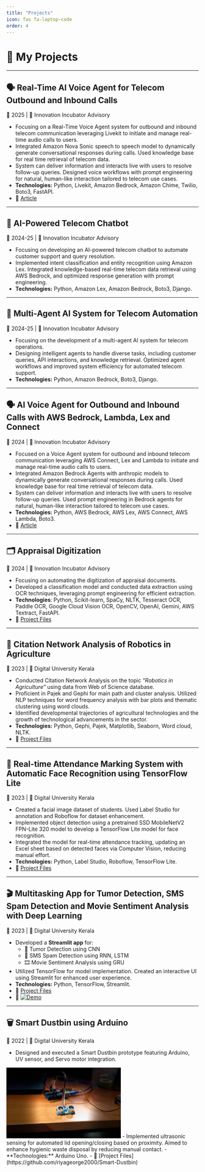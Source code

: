 ```yaml
---
title: "Projects"
icon: fas fa-laptop-code
order: 4
---
```


# 🚀 My Projects

---

## 🗣️ Real-Time AI Voice Agent for Telecom Outbound and Inbound Calls
📅 2025 | 🏢 Innovation Incubator Advisory  
- Focusing on a Real-Time Voice Agent system for outbound and inbound telecom communication leveraging Livekit to initiate and manage real-time audio calls to users. 
-	Integrated Amazon Nova Sonic speech to speech model to dynamically generate conversational responses during calls. Used knowledge base for real time retrieval of telecom data.
-	System can deliver information and interacts live with users to resolve follow-up queries. Designed voice workflows with prompt engineering for natural, human-like interaction tailored to telecom use cases. 
- **Technologies:** Python, Livekit, Amazon Bedrock, Amazon Chime, Twilio, Boto3, FastAPI.  
- 🔗 [Article](https://dev.to/innovationincubator/building-real-time-conversational-ai-agent-for-telecom-using-livekit-with-amazon-bedrock-and-nova-4kgk)

---

## 🤖 AI-Powered Telecom Chatbot    
📅 2024-25 | 🏢 Innovation Incubator Advisory   
- Focusing on developing an AI-powered telecom chatbot to automate customer support and query resolution.  
- Implemented intent classification and entity recognition using Amazon Lex. Integrated knowledge-based real-time telecom data retrieval using AWS Bedrock, and optimized response generation with prompt engineering.  
- **Technologies:** Python, Amazon Lex, Amazon Bedrock, Boto3, Django.  

---

## 🧠 Multi-Agent AI System for Telecom Automation  
📅 2024-25 | 🏢 Innovation Incubator Advisory   
- Focusing on the development of a multi-agent AI system for telecom operations.  
- Designing intelligent agents to handle diverse tasks, including customer queries, API interactions, and knowledge retrieval. Optimized agent workflows and improved system efficiency for automated telecom support.  
- **Technologies:** Python, Amazon Bedrock, Boto3, Django.  

---

## 🗣️ AI Voice Agent for Outbound and Inbound Calls with AWS Bedrock, Lambda, Lex and Connect
📅 2024 | 🏢 Innovation Incubator Advisory  
- Focused on a Voice Agent system for outbound and inbound telecom communication leveraging AWS Connect, Lex and Lambda to initiate and manage real-time audio calls to users. 
-	Integrated Amazon Bedrock Agents with anthropic models to dynamically generate conversational responses during calls. Used knowledge base for real time retrieval of telecom data.
-	System can deliver information and interacts live with users to resolve follow-up queries. Used prompt engineering in Bedrock agents for natural, human-like interaction tailored to telecom use cases. 
- **Technologies:** Python, AWS Bedrock, AWS Lex, AWS Connect, AWS Lambda, Boto3.  
- 🔗 [Article](https://dev.to/thomas_george_b5f25de89e4/leveraging-amazon-bedrock-agents-for-comprehensive-business-solutions-in-telecom-and-beyond-583h)

---

## 🗂️ Appraisal Digitization  
📅 2024 | 🏢 Innovation Incubator Advisory   
- Focusing on automating the digitization of appraisal documents.  
- Developed a classification model and conducted data extraction using OCR techniques, leveraging prompt engineering for efficient extraction.  
- **Technologies**: Python, Scikit-learn, SpaCy, NLTK, Tesseract OCR, Paddle OCR, Google Cloud Vision OCR, OpenCV, OpenAI, Gemini, AWS Textract, FastAPI.  
- 🔗 [Project Files](https://github.com/riyageorge2000/Appraisal-Digitization)

---

## 🌾 Citation Network Analysis of Robotics in Agriculture  
📅 2023 | 🏢 Digital University Kerala    
- Conducted Citation Network Analysis on the topic *"Robotics in Agriculture”* using data from Web of Science database.  
- Proficient in Pajek and Gephi for main path and cluster analysis. Utilized NLP techniques for word frequency analysis with bar plots and thematic clustering using word clouds.  
- Identified developmental trajectories of agricultural technologies and the growth of technological advancements in the sector.  
- **Technologies:** Python, Gephi, Pajek, Matplotlib, Seaborn, Word cloud, NLTK.  
- 🔗 [Project Files](https://github.com/riyageorge2000/CITATION-NETWORK-ANALYSIS-OF-ROBOTICS-IN-AGRICULTURE)

---

## 📸 Real-time Attendance Marking System with Automatic Face Recognition using TensorFlow Lite  
📅 2023 | 🏢 Digital University Kerala    
- Created a facial image dataset of students. Used Label Studio for annotation and Roboflow for dataset enhancement.  
- Implemented object detection using a pretrained SSD MobileNetV2 FPN-Lite 320 model to develop a TensorFlow Lite model for face recognition.  
- Integrated the model for real-time attendance tracking, updating an Excel sheet based on detected faces via Computer Vision, reducing manual effort.  
- **Technologies:** Python, Label Studio, Roboflow, TensorFlow Lite.  
- 🔗 [Project Files](https://github.com/riyageorge2000/PROJECT-Real-time-Attendance-Marking-System-with-Automatic-Face-Recognition-using-TensorFlow-Lite)

---

## 🎬 Multitasking App for Tumor Detection, SMS Spam Detection and Movie Sentiment Analysis with Deep Learning  
📅 2023 | 🏢 Digital University Kerala     
- Developed a **Streamlit app** for:
  - 🧠 Tumor Detection using CNN  
  - 📩 SMS Spam Detection using RNN, LSTM  
  - 🎞️ Movie Sentiment Analysis using GRU  
- Utilized TensorFlow for model implementation. Created an interactive UI using Streamlit for enhanced user experience.  
- **Technologies:** Python, TensorFlow, Streamlit.  
- 🔗 [Project Files](https://github.com/riyageorge2000/Multitasking-Streamlit-Application-for-Tumor-Detection-and-Sentiment-Analysis-with-Deep-Learning)    
- 🧪 [![Demo](https://img.shields.io/badge/Demo-Click%20Here-brightgreen)](https://huggingface.co/spaces/riyageorge/Multitasking_App)

---

## 🗑️ Smart Dustbin using Arduino  
📅 2022 | 🏢 Digital University Kerala    
- Designed and executed a Smart Dustbin prototype featuring Arduino, UV sensor, and Servo motor integration.  
<img src="https://raw.githubusercontent.com/riyageorge2000/Smart-Dustbin/main/connections3.jpg" alt="Connection Smart Dustbin project" width="300" />
- Implemented ultrasonic sensing for automated lid opening/closing based on proximity. Aimed to enhance hygienic waste disposal by reducing manual contact.  
- **Technologies:** Arduino Uno.  
- 🔗 [Project Files](https://github.com/riyageorge2000/Smart-Dustbin)
